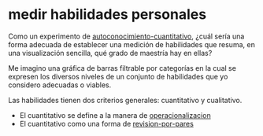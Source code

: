 # medir habilidades personales

Como un experimento de [autoconocimiento-cuantitativo](autoconocimiento-cuantitativo.md), ¿cuál sería una forma adecuada de establecer una medición de habilidades que resuma, en una visualización sencilla, qué grado de maestría hay en ellas?

Me imagino una gráfica de barras filtrable por categorías en la cual se expresen los diversos niveles de un conjunto de habilidades que yo considero adecuadas o viables.

Las habilidades tienen dos criterios generales: cuantitativo y cualitativo.

* El cuantitativo se define a la manera de [operacionalizacion](operacionalizacion.md)
* El cuantitativo como una forma de [revision-por-pares](revision-por-pares.md)
